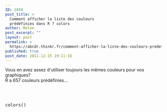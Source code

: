 ```yaml
---
ID: 1058
post_title: >
  Comment afficher la liste des couleurs
  prédéfinies dans R ? colors
author: Melen
post_excerpt: ""
layout: post
permalink: >
  https://abcdr.thinkr.fr/comment-afficher-la-liste-des-couleurs-predefinies-dans-r-colors/
published: true
post_date: 2011-12-15 19:11:16
---
```

Vous en avez assez d'utiliser toujours les mêmes couleurs pour vos graphiques?<br />R a 657 couleurs prédéfinies...<br /><br /> <pre><br /><br />colors()<br /></pre> <br /><br /><br />